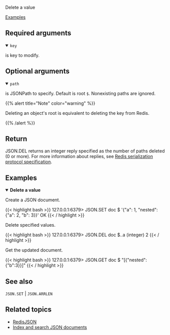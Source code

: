 Delete a value

[Examples](#examples)

## Required arguments

<details open><summary><code>key</code></summary> 

is key to modify.
</details>

## Optional arguments

<details open><summary><code>path</code></summary> 

is JSONPath to specify. Default is root `$`. Nonexisting paths are ignored.

{{% alert title="Note" color="warning" %}}
 
Deleting an object's root is equivalent to deleting the key from Redis.

{{% /alert %}}
</details>

## Return

JSON.DEL returns an integer reply specified as the number of paths deleted (0 or more).
For more information about replies, see [Redis serialization protocol specification](/docs/reference/protocol-spec).

## Examples

<details open>
<summary><b>Delete a value</b></summary>

Create a JSON document.

{{< highlight bash >}}
127.0.0.1:6379> JSON.SET doc $ '{"a": 1, "nested": {"a": 2, "b": 3}}'
OK
{{< / highlight >}}

Delete specified values.

{{< highlight bash >}}
127.0.0.1:6379> JSON.DEL doc $..a
(integer) 2
{{< / highlight >}}

Get the updated document.

{{< highlight bash >}}
127.0.0.1:6379> JSON.GET doc $
"[{\"nested\":{\"b\":3}}]"
{{< / highlight >}}
</details>

## See also

`JSON.SET` | `JSON.ARRLEN` 

## Related topics

* [RedisJSON](/docs/stack/json)
* [Index and search JSON documents](/docs/stack/search/indexing_json)



